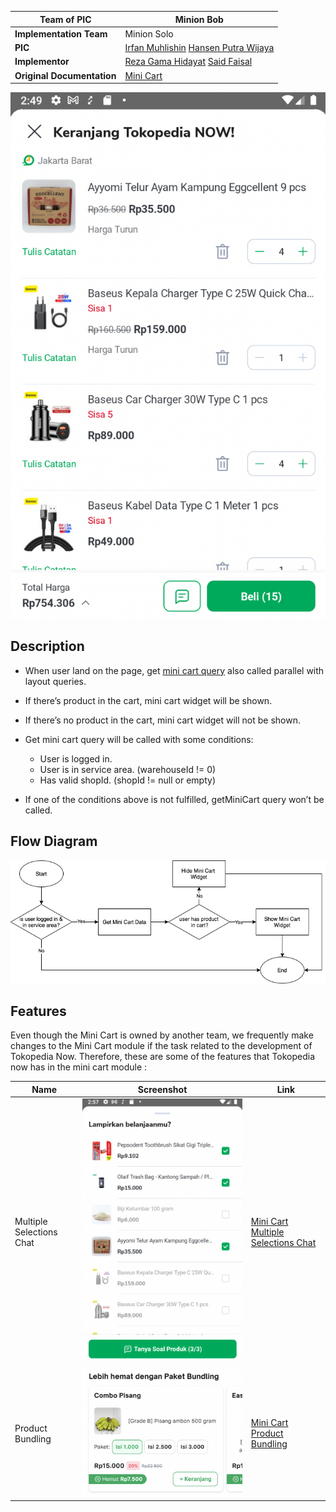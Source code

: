 <!--left header table-->
| **Team of PIC** | Minion Bob |
| --- | --- |
| **Implementation Team** | Minion Solo |
| **PIC** | [Irfan Muhlishin](https://tokopedia.atlassian.net/wiki/people/5bfe19e5128c7106f57662cc?ref=confluence) [Hansen Putra Wijaya](https://tokopedia.atlassian.net/wiki/people/5d1c313ddea8360d16bd1d45?ref=confluence)  |
| **Implementor** | [Reza Gama Hidayat](https://tokopedia.atlassian.net/wiki/people/5def15952702bc0ec7e775c5?ref=confluence) [Said Faisal](https://tokopedia.atlassian.net/wiki/people/5e25eee0ee264b0e745862c3?ref=confluence)  |
| **Original Documentation** | [Mini Cart](/wiki/spaces/PA/pages/1524859150/Mini+Cart)  |

<!--toc-->

![image](../../res/tokopedia_now_minicart_bottom_sheet.png)

## **Description**

- When user land on the page, get [mini cart query](https://tokopedia.atlassian.net/wiki/spaces/TTD/pages/1477936471/GraphQL+Mini+Cart) also called parallel with layout queries.
- If there’s product in the cart, mini cart widget will be shown.
- If there’s no product in the cart, mini cart widget will not be shown.
- Get mini cart query will be called with some conditions:


	- User is logged in.
	- User is in service area. (warehouseId != 0)
	- Has valid shopId. (shopId != null or empty)
- If one of the conditions above is not fulfilled, getMiniCart query won’t be called.

## **Flow Diagram**

![image](../../res/tokopedia_now_minicart_flow_diagram.png)

## **Features**

Even though the Mini Cart is owned by another team, we frequently make changes to the Mini Cart module if the task related to the development of Tokopedia Now. Therefore, these are some of the features that Tokopedia now has in the mini cart module :



| **Name** | **Screenshot**                                                         | **Link** |
| --- |------------------------------------------------------------------------| --- |
| Multiple Selections Chat | ![image](../../res/tokopedia_now_minicart_multiple_selections_chat.png)<br/> | [Mini Cart Multiple Selections Chat](/wiki/spaces/PA/pages/2136178938/Mini+Cart+Multiple+Selections+Chat)  |
| Product Bundling | ![image](../../res/tokopedia_now_minicart_product_bundling.png)<br/>         | [Mini Cart Product Bundling](/wiki/spaces/PA/pages/2131689552/Mini+Cart+Product+Bundling)  |

